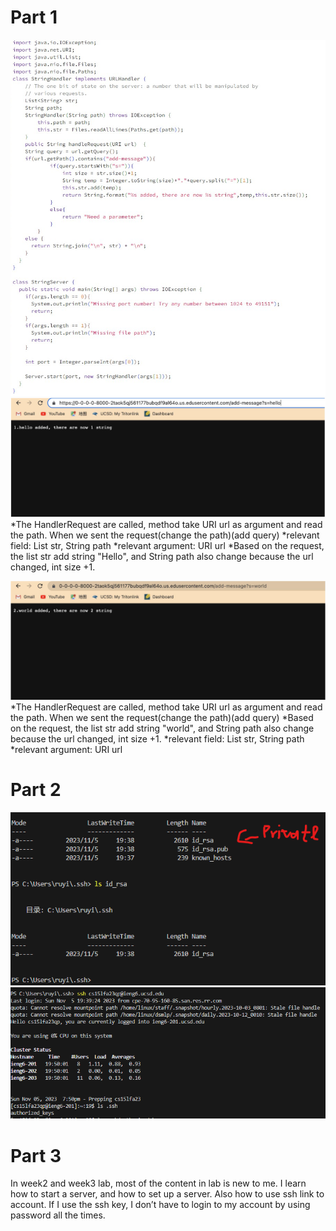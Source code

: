 # Part 1
![image](code.png)
![image](add1.png)
*The HandlerRequest are called,  method take URI url as argument and read the path. When we sent the request(change the path)(add query)
*relevant field: List str, String path
*relevant argument: URI url
*Based on the request, the list str add string "Hello", and String path also change because the url changed, int size +1.

![image](add2.png)
*The HandlerRequest are called,  method take URI url as argument and read the path. When we sent the request(change the path)(add query)
*Based on the request, the list str add string "world", and String path also change because the url changed, int size +1.
*relevant field: List str, String path
*relevant argument: URI url

# Part 2
![image](private.png)
![image](public.png)

# Part 3
In week2 and week3 lab, most of the content in lab is new to me. I learn how to start a server, and how to set up a server. Also how to use ssh link to account. If I use the ssh key, I don’t have to login to my account by using password all the times. 
